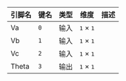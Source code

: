 <!--
DO NOT EDIT THIS FILE DIRECTLY.
This file is generated by tools/comp-docs.js.
All changes will be overwritten by regeneration.
-->

<slot class="model-pins">

| 引脚名 | 键名 | 类型 | 维度 | 描述 |
|:------ |:---- |:----:|:----:|:---- |
| Va | `0` | 输入 | <samp>1</samp> × <samp>1</samp> |  |
| Vb | `1` | 输入 | <samp>1</samp> × <samp>1</samp> |  |
| Vc | `2` | 输入 | <samp>1</samp> × <samp>1</samp> |  |
| Theta | `3` | 输出 | <samp>1</samp> × <samp>1</samp> |  |

</slot>
